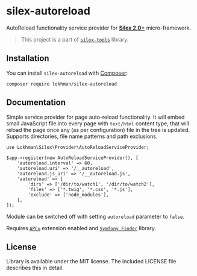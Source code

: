 # silex-autoreload
AutoReload functionality service provider for [**Silex 2.0+**](http://silex.sensiolabs.org/) micro-framework.

> This project is a part of [`silex-tools`](https://github.com/lokhman/silex-tools) library.

## <a name="installation"></a>Installation
You can install `silex-autoreload` with [Composer](http://getcomposer.org):

    composer require lokhman/silex-autoreload

## <a name="documentation"></a>Documentation
Simple service provider for page auto-reload functionality. It will embed small JavaScript file into every page with
`text/html` content type, that will reload the page once any (as per configuration) file in the tree is updated.
Supports directories, file name patterns and path exclusions.

    use Lokhman\Silex\Provider\AutoReloadServiceProvider;

    $app->register(new AutoReloadServiceProvider(), [
        'autoreload.interval' => 60,
        'autoreload.uri' => '/__autoreload',
        'autoreload.js_uri' => '/__autoreload.js',
        'autoreload' => [
            'dirs' => ['/dir/to/watch1', '/dir/to/watch2'],
            'files' => ['*.twig', '*.css', '*.js'],
            'exclude' => ['node_modules'],
        ],
    ]);

Module can be switched off with setting `autoreload` parameter to `false`.

Requires [`APCu`](http://php.net/manual/en/book.apcu.php) extension enabled and
[`Symfony Finder`](https://github.com/symfony/finder) library.

## <a name="license"></a>License
Library is available under the MIT license. The included LICENSE file describes this in detail.
